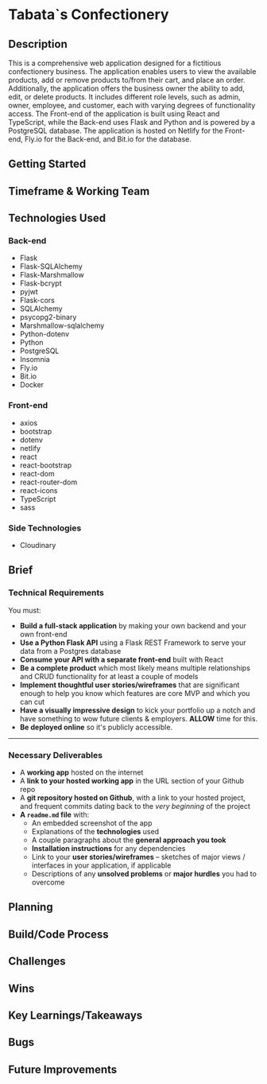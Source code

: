 # Tabata`s Confectionery
## Description
This is a comprehensive web application designed for a fictitious confectionery business. The application enables users to view the available products, add or remove products to/from their cart, and place an order. Additionally, the application offers the business owner the ability to add, edit, or delete products. It includes different role levels, such as admin, owner, employee, and customer, each with varying degrees of functionality access. The Front-end of the application is built using React and TypeScript, while the Back-end uses Flask and Python and is powered by a PostgreSQL database. The application is hosted on Netlify for the Front-end, Fly.io for the Back-end, and Bit.io for the database.
## Getting Started

  
## Timeframe & Working Team

## Technologies Used

### Back-end
* Flask
* Flask-SQLAlchemy
* Flask-Marshmallow
* Flask-bcrypt
* pyjwt
* Flask-cors
* SQLAlchemy
* psycopg2-binary
* Marshmallow-sqlalchemy
* Python-dotenv
* Python
* PostgreSQL
* Insomnia
* Fly.io
* Bit.io
* Docker

### Front-end

* axios
* bootstrap
* dotenv
* netlify  
* react
* react-bootstrap
* react-dom
* react-router-dom
* react-icons
* TypeScript
* sass

### Side Technologies
* Cloudinary



## Brief

### Technical Requirements

You must:

* **Build a full-stack application** by making your own backend and your own front-end
* **Use a Python Flask API** using a Flask REST Framework to serve your data from a Postgres database
* **Consume your API with a separate front-end** built with React
* **Be a complete product** which most likely means multiple relationships and CRUD functionality for at least a couple of models
* **Implement thoughtful user stories/wireframes** that are significant enough to help you know which features are core MVP and which you can cut
* **Have a visually impressive design** to kick your portfolio up a notch and have something to wow future clients & employers. **ALLOW** time for this.
* **Be deployed online** so it's publicly accessible.

---

### Necessary Deliverables

* A **working app** hosted on the internet
* A **link to your hosted working app** in the URL section of your Github repo
* A **git repository hosted on Github**, with a link to your hosted project, and frequent commits dating back to the _very beginning_ of the project
* **A `readme.md` file** with:
    * An embedded screenshot of the app
    * Explanations of the **technologies** used
    * A couple paragraphs about the **general approach you took**
    * **Installation instructions** for any dependencies
    * Link to your **user stories/wireframes** – sketches of major views / interfaces in your application, if applicable
    * Descriptions of any **unsolved problems** or **major hurdles** you had to overcome

## Planning

## Build/Code Process

## Challenges

## Wins

## Key Learnings/Takeaways

## Bugs

## Future Improvements

